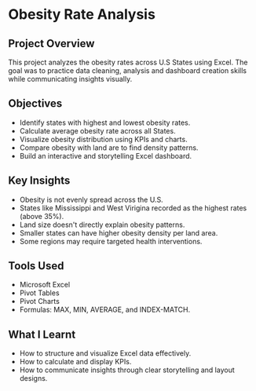 # Obesity Rate Analysis

## Project Overview
This project analyzes the obesity rates across U.S States using Excel. The goal was to practice data cleaning, analysis and dashboard creation skills while communicating insights visually.

## Objectives
- Identify states with highest and lowest obesity rates.
- Calculate average obesity rate across all States.
- Visualize obesity distribution using KPIs and charts.
- Compare obesity with land are to find density patterns.
- Build an interactive and storytelling Excel dashboard.

## Key Insights
- Obesity is not evenly spread across the U.S.
- States like Mississippi and West Virigina recorded as the highest rates (above 35%).
- Land size doesn't directly explain obesity patterns.
- Smaller states can have higher obesity density per land area.
- Some regions may require targeted health interventions.

## Tools Used
- Microsoft Excel
- Pivot Tables
- Pivot Charts
- Formulas: MAX, MIN, AVERAGE, and INDEX-MATCH.

## What I Learnt
- How to structure and visualize Excel data effectively.
- How to calculate and display KPIs.
- How to communicate insights through clear storytelling and layout designs.

